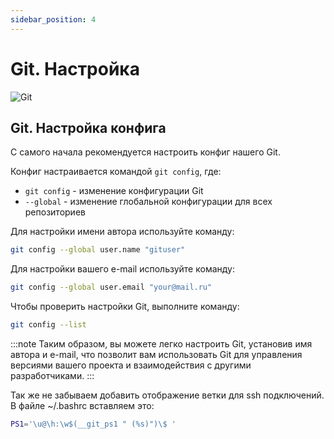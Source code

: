 ```yaml
---
sidebar_position: 4
---
```


# Git. Настройка

![Git](https://img.shields.io/badge/git-%23F05033.svg?style=for-the-badge&logo=git&logoColor=white)

## Git. Настройка конфига

С самого начала рекомендуется настроить конфиг нашего Git.

Конфиг настраивается командой `git config`, где:

- `git config` - изменение конфигурации Git
- `--global` - изменение глобальной конфигурации для всех репозиториев

Для настройки имени автора используйте команду:

```bash
git config --global user.name "gituser"
```

Для настройки вашего e-mail используйте команду:

```bash
git config --global user.email "your@mail.ru"
```

Чтобы проверить настройки Git, выполните команду:

```bash
git config --list
```
:::note
Таким образом, вы можете легко настроить Git, установив имя автора и e-mail, что позволит вам использовать Git для управления версиями вашего проекта и взаимодействия с другими разработчиками.
:::

Так же не забываем добавить отображение ветки для ssh подключений.
В файле ~/.bashrc вставляем это:
```bash
PS1='\u@\h:\w$(__git_ps1 " (%s)")\$ '
```